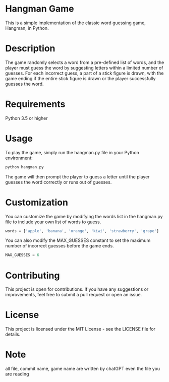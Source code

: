 # Hangman Game
This is a simple implementation of the classic word guessing game, Hangman, in Python.

# Description
The game randomly selects a word from a pre-defined list of words, and the player must guess the word by suggesting letters within a limited number of guesses. For each incorrect guess, a part of a stick figure is drawn, with the game ending if the entire stick figure is drawn or the player successfully guesses the word.

# Requirements
Python 3.5 or higher
# Usage
To play the game, simply run the hangman.py file in your Python environment:

```bash
python hangman.py
```
The game will then prompt the player to guess a letter until the player guesses the word correctly or runs out of guesses.

# Customization
You can customize the game by modifying the words list in the hangman.py file to include your own list of words to guess.

```python
words = ['apple', 'banana', 'orange', 'kiwi', 'strawberry', 'grape']
```
You can also modify the MAX_GUESSES constant to set the maximum number of incorrect guesses before the game ends.

```python
MAX_GUESSES = 6
```
# Contributing
This project is open for contributions. If you have any suggestions or improvements, feel free to submit a pull request or open an issue.

# License
This project is licensed under the MIT License - see the LICENSE file for details.

# Note 

all file, commit name, game name are written by chatGPT even the file you are reading

